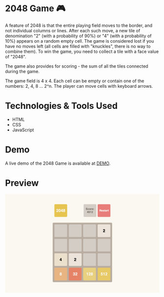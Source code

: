# 2048 Game 🎮

A feature of 2048 is that the entire playing field moves to the border, and not individual columns or lines. After each such move, a new tile of denomination "2" (with a probability of 90%) or "4" (with a probability of 10%) appears on a random empty cell. The game is considered lost if you have no moves left (all cells are filled with "knuckles", there is no way to combine them). To win the game, you need to collect a tile with a face value of "2048".

The game also provides for scoring - the sum of all the tiles connected during the game.

The game field is 4 x 4. Each cell can be empty or contain one of the numbers: 2, 4, 8 ... 2^n. The player can move cells with keyboard arrows.

# Technologies & Tools Used
- HTML
- CSS
- JavaScript

# Demo
A live demo of the 2048 Game is available at [DEMO](https://kbekher.github.io/2048_js_game/).

# Preview
<img align="center" alt="2048 preview" width="600px" src="https://github.com/kbekher/2048_js_game/blob/master/preview.png" />

